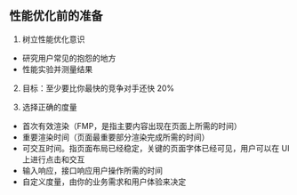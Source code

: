 
## 性能优化前的准备
1. 树立性能优化意识
  * 研究用户常见的抱怨的地方
  * 性能实验并测量结果

2. 目标：至少要比你最快的竞争对手还快 20%

3. 选择正确的度量
  * 首次有效渲染（FMP，是指主要内容出现在页面上所需的时间）
  * 重要渲染时间（页面最重要部分渲染完成所需的时间）
  * 可交互时间。指页面布局已经稳定，关键的页面字体已经可见，用户可以在 UI 上进行点击和交互
  * 输入响应，接口响应用户操作所需的时间
  * 自定义度量，由你的业务需求和用户体验来决定